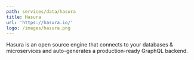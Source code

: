 ```yaml
---
path: services/data/hasura
title: Hasura
url: 'https://hasura.io/'
logo: /images/hasura.png
---
```

Hasura is an open source engine that connects to your databases & microservices and auto-generates a production-ready GraphQL backend.
